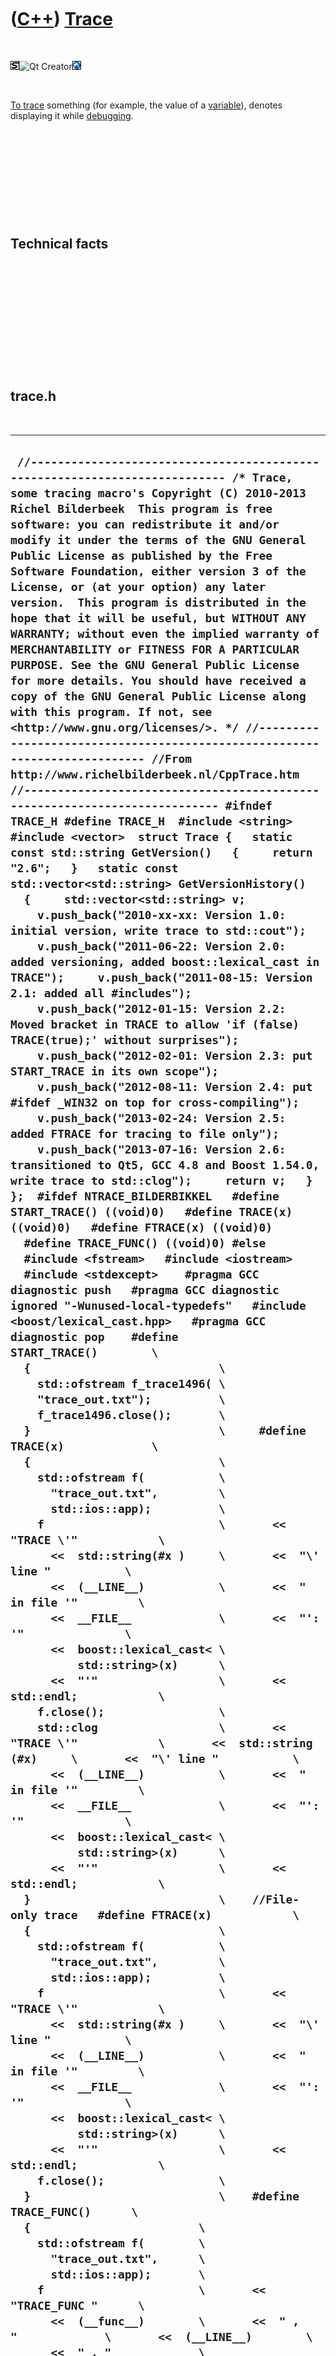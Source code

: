 
 

 

 

 

 

([C++](Cpp.md)) [Trace](CppTrace.md)
======================================

 

![STL](PicStl.png)![Qt
Creator](PicQtCreator.png)![Lubuntu](PicLubuntu.png)

 

[To trace](CppTrace.md) something (for example, the value of a
[variable](CppVariable.md)), denotes displaying it while
[debugging](CppDebug.md).

 

 

 

 

 

Technical facts
---------------

 

 

 

 

 

 

trace.h
-------

 

  ---------------------------------------------------------------------------------------------------------------------------------------------------------------------------------------------------------------------------------------------------------------------------------------------------------------------------------------------------------------------------------------------------------------------------------------------------------------------------------------------------------------------------------------------------------------------------------------------------------------------------------------------------------------------------------------------------------------------------------------------------------------------------------------------------------------------------------------------------------------------------------------------------------------------------------------------------------------------------------------------------------------------------------------------------------------------------------------------------------------------------------------------------------------------------------------------------------------------------------------------------------------------------------------------------------------------------------------------------------------------------------------------------------------------------------------------------------------------------------------------------------------------------------------------------------------------------------------------------------------------------------------------------------------------------------------------------------------------------------------------------------------------------------------------------------------------------------------------------------------------------------------------------------------------------------------------------------------------------------------------------------------------------------------------------------------------------------------------------------------------------------------------------------------------------------------------------------------------------------------------------------------------------------------------------------------------------------------------------------------------------------------------------------------------------------------------------------------------------------------------------------------------------------------------------------------------------------------------------------------------------------------------------------------------------------------------------------------------------------------------------------------------------------------------------------------------------------------------------------------------------------------------------------------------------------------------------------------------------------------------------------------------------------------------------------------------------------------------------------------------------------------------------------------------------------------------------------------------------------------------------------------------------------------------------------------------------------------------------------------------------------------------------------------------------------------------------------------------------------------------------------------------------------------------------------------------------------------------------------------------------------------------------------------------------------------------------------------------------------------------------------------------------------------------------------------------------------------------------------------------------------------------------------------------------------------------------------------------------------------------------------------------------------------------------------------------------------------------------------------------------------------------------------------------------------------------------------------------------------------------------------------------------------------------------------------------------------------------------------------------------------------------------------------------------------------------------------------------------------------------------------------------------------------------------------------------------------------------------------------------------------------------------------------------------------------------------------------------------------------------------------------------------------------------------------------------------------------------------------------------------------------------------------------------------------------------------------------------------------------------------------------------------------------------------------------------------------------------------------------------------------------------------------
  ` //--------------------------------------------------------------------------- /* Trace, some tracing macro's Copyright (C) 2010-2013 Richel Bilderbeek  This program is free software: you can redistribute it and/or modify it under the terms of the GNU General Public License as published by the Free Software Foundation, either version 3 of the License, or (at your option) any later version.  This program is distributed in the hope that it will be useful, but WITHOUT ANY WARRANTY; without even the implied warranty of MERCHANTABILITY or FITNESS FOR A PARTICULAR PURPOSE. See the GNU General Public License for more details. You should have received a copy of the GNU General Public License along with this program. If not, see <http://www.gnu.org/licenses/>. */ //--------------------------------------------------------------------------- //From http://www.richelbilderbeek.nl/CppTrace.htm //--------------------------------------------------------------------------- #ifndef TRACE_H #define TRACE_H  #include <string> #include <vector>  struct Trace {   static const std::string GetVersion()   {     return "2.6";   }   static const std::vector<std::string> GetVersionHistory()   {     std::vector<std::string> v;     v.push_back("2010-xx-xx: Version 1.0: initial version, write trace to std::cout");     v.push_back("2011-06-22: Version 2.0: added versioning, added boost::lexical_cast in TRACE");     v.push_back("2011-08-15: Version 2.1: added all #includes");     v.push_back("2012-01-15: Version 2.2: Moved bracket in TRACE to allow 'if (false) TRACE(true);' without surprises");     v.push_back("2012-02-01: Version 2.3: put START_TRACE in its own scope");     v.push_back("2012-08-11: Version 2.4: put #ifdef _WIN32 on top for cross-compiling");     v.push_back("2013-02-24: Version 2.5: added FTRACE for tracing to file only");     v.push_back("2013-07-16: Version 2.6: transitioned to Qt5, GCC 4.8 and Boost 1.54.0, write trace to std::clog");     return v;   } };  #ifdef NTRACE_BILDERBIKKEL   #define START_TRACE() ((void)0)   #define TRACE(x) ((void)0)   #define FTRACE(x) ((void)0)   #define TRACE_FUNC() ((void)0) #else   #include <fstream>   #include <iostream>   #include <stdexcept>    #pragma GCC diagnostic push   #pragma GCC diagnostic ignored "-Wunused-local-typedefs"   #include <boost/lexical_cast.hpp>   #pragma GCC diagnostic pop    #define START_TRACE()        \   {                            \     std::ofstream f_trace1496( \     "trace_out.txt");          \     f_trace1496.close();       \   }                            \     #define TRACE(x)             \   {                            \     std::ofstream f(           \       "trace_out.txt",         \       std::ios::app);          \     f                          \       << "TRACE \'"            \       <<  std::string(#x )     \       <<  "\' line "           \       <<  (__LINE__)           \       <<  " in file '"         \       <<  __FILE__             \       <<  "': '"               \       <<  boost::lexical_cast< \           std::string>(x)      \       <<  "'"                  \       << std::endl;            \     f.close();                 \     std::clog                  \       << "TRACE \'"            \       <<  std::string (#x)     \       <<  "\' line "           \       <<  (__LINE__)           \       <<  " in file '"         \       <<  __FILE__             \       <<  "': '"               \       <<  boost::lexical_cast< \           std::string>(x)      \       <<  "'"                  \       << std::endl;            \   }                            \    //File-only trace   #define FTRACE(x)            \   {                            \     std::ofstream f(           \       "trace_out.txt",         \       std::ios::app);          \     f                          \       << "TRACE \'"            \       <<  std::string(#x )     \       <<  "\' line "           \       <<  (__LINE__)           \       <<  " in file '"         \       <<  __FILE__             \       <<  "': '"               \       <<  boost::lexical_cast< \           std::string>(x)      \       <<  "'"                  \       << std::endl;            \     f.close();                 \   }                            \    #define TRACE_FUNC()      \   {                         \     std::ofstream f(        \       "trace_out.txt",      \       std::ios::app);       \     f                       \       << "TRACE_FUNC "      \       <<  (__func__)        \       <<  " , "             \       <<  (__LINE__)        \       <<  " , "             \       <<  __FILE__          \       << std::endl;         \     f.close();              \     std::clog               \       << "TRACE_FUNC "      \       <<  (__func__)        \       <<  " , "             \       <<  (__LINE__)        \       <<  " , "             \       <<  __FILE__          \       << std::endl;         \   }                         \  #endif  #endif // TRACE_H`
  ---------------------------------------------------------------------------------------------------------------------------------------------------------------------------------------------------------------------------------------------------------------------------------------------------------------------------------------------------------------------------------------------------------------------------------------------------------------------------------------------------------------------------------------------------------------------------------------------------------------------------------------------------------------------------------------------------------------------------------------------------------------------------------------------------------------------------------------------------------------------------------------------------------------------------------------------------------------------------------------------------------------------------------------------------------------------------------------------------------------------------------------------------------------------------------------------------------------------------------------------------------------------------------------------------------------------------------------------------------------------------------------------------------------------------------------------------------------------------------------------------------------------------------------------------------------------------------------------------------------------------------------------------------------------------------------------------------------------------------------------------------------------------------------------------------------------------------------------------------------------------------------------------------------------------------------------------------------------------------------------------------------------------------------------------------------------------------------------------------------------------------------------------------------------------------------------------------------------------------------------------------------------------------------------------------------------------------------------------------------------------------------------------------------------------------------------------------------------------------------------------------------------------------------------------------------------------------------------------------------------------------------------------------------------------------------------------------------------------------------------------------------------------------------------------------------------------------------------------------------------------------------------------------------------------------------------------------------------------------------------------------------------------------------------------------------------------------------------------------------------------------------------------------------------------------------------------------------------------------------------------------------------------------------------------------------------------------------------------------------------------------------------------------------------------------------------------------------------------------------------------------------------------------------------------------------------------------------------------------------------------------------------------------------------------------------------------------------------------------------------------------------------------------------------------------------------------------------------------------------------------------------------------------------------------------------------------------------------------------------------------------------------------------------------------------------------------------------------------------------------------------------------------------------------------------------------------------------------------------------------------------------------------------------------------------------------------------------------------------------------------------------------------------------------------------------------------------------------------------------------------------------------------------------------------------------------------------------------------------------------------------------------------------------------------------------------------------------------------------------------------------------------------------------------------------------------------------------------------------------------------------------------------------------------------------------------------------------------------------------------------------------------------------------------------------------------------------------------------------------------------------------------------------

 

 

 

 

 

 

This page has been created by the [tool](Tools.md)
[CodeToHtml](ToolCodeToHtml.md)

